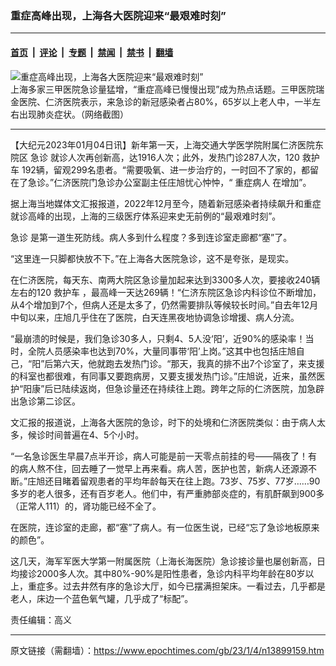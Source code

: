 ### 重症高峰出现，上海各大医院迎来“最艰难时刻”

---

#### [首页](../../../..?n13899159) &nbsp;|&nbsp; [评论](../../../../../epoch-comment?n13899159) &nbsp;|&nbsp; [专题](../../../../../epoch-special?n13899159) &nbsp;|&nbsp; [禁闻](../../../../../epoch-news?n13899159) &nbsp;|&nbsp; [禁书](../../../../../books?n13899159) &nbsp;|&nbsp; [翻墙](https://github.com/gfw-breaker/nogfw/blob/master/README.md?n13899159)


<div><img alt="重症高峰出现，上海各大医院迎来“最艰难时刻”" class="attachment-djy_600_400 size-djy_600_400 wp-post-image" src="https://i.epochtimes.com/assets/uploads/2022/12/id13895633-Collage-Maker-30-Dec-2022-09.52-PM.jpg"/>
<div class="caption">
 上海多家三甲医院急诊量猛增，“重症高峰已慢慢出现”成为热点话题。三甲医院瑞金医院、仁济医院表示，来急诊的新冠感染者占80%，65岁以上老人中，一半左右出现肺炎症状。（网络截图）
</div></div><hr/><div class="post_content" id="artbody" itemprop="articleBody">
 <!-- article content begin -->
 <p>
  【大纪元2023年01月04日讯】新年第一天，上海交通大学医学院附属仁济医院东院区
  <ok href="https://www.epochtimes.com/gb/tag/%E6%80%A5%E8%AF%8A.html">
   急诊
  </ok>
  就诊人次再创新高，达1916人次；此外，发热门诊287人次，120
  <ok href="https://www.epochtimes.com/gb/tag/%E6%95%91%E6%8A%A4%E8%BD%A6.html">
   救护车
  </ok>
  192辆，留观299名患者。“需要吸氧、进一步治疗的，一时回不了家的，都留在了急诊。”仁济医院门急诊办公室副主任庄旭忧心忡忡，“
  <ok href="https://www.epochtimes.com/gb/tag/%E9%87%8D%E7%97%87%E7%97%85%E4%BA%BA.html">
   重症病人
  </ok>
  在增加”。
 </p>
 <p>
  据上海当地媒体文汇报报道，2022年12月至今，随着新冠感染者持续飙升和重症就诊高峰的出现，上海的三级医疗体系迎来史无前例的“最艰难时刻”。
 </p>
 <p>
  <ok href="https://www.epochtimes.com/gb/tag/%E6%80%A5%E8%AF%8A.html">
   急诊
  </ok>
  是第一道生死防线。病人多到什么程度？多到连诊室走廊都“塞”了。
 </p>
 <p>
  “这里连一只脚都快放不下。”在上海各大医院急诊，这不是夸张，是现实。
 </p>
 <p>
  在仁济医院，每天东、南两大院区急诊量加起来达到3300多人次，要接收240辆左右的120
  <ok href="https://www.epochtimes.com/gb/tag/%E6%95%91%E6%8A%A4%E8%BD%A6.html">
   救护车
  </ok>
  ，最高峰一天达269辆！“仁济东院区急诊内科诊位不断增加，从4个增加到7个，但病人还是太多了，仍然需要排队等候较长时间。”自去年12月中旬以来，庄旭几乎住在了医院，白天连黑夜地协调急诊增援、病人分流。
 </p>
 <p>
  “最崩溃的时候是，我们急诊30多人，只剩4、5人没‘阳’，近90%的感染率！当时，全院人员感染率也达到70%，大量同事带‘阳’上岗。”这其中也包括庄旭自己，“阳”后第六天，他就跑去发热门诊。“那天，我真的排不出7个诊室了，来支援的科室也都很难，有同事又要跑病房，又要支援发热门诊。”庄旭说，近来，虽然医护“阳康”后已陆续返岗，但急诊量还在持续往上跑。跨年之际的仁济医院，加急辟出急诊第二诊区。
 </p>
 <p>
  文汇报的报道说，上海各大医院的急诊，时下的处境和仁济医院类似：由于病人太多，候诊时间普遍在4、5个小时。
 </p>
 <p>
  “一名急诊医生早晨7点半开诊，病人可能是前一天零点前挂的号——隔夜了！有的病人熬不住，回去睡了一觉早上再来看。病人苦，医护也苦，新病人还源源不断。”庄旭还目睹着留观患者的平均年龄每天在往上跑。73岁、75岁、77岁……90多岁的老人很多，还有百岁老人。他们中，有严重肺部炎症的，有肌酐飙到900多（正常人111）的，肾功能已经不全了。
 </p>
 <p>
  在医院，连诊室的走廊，都“塞”了病人。有一位医生说，已经“忘了急诊地板原来的颜色”。
 </p>
 <p>
  这几天，海军军医大学第一附属医院（上海长海医院）急诊接诊量也屡创新高，日均接诊2000多人次。其中80%-90%是阳性患者，急诊内科平均年龄在80岁以上，重症多。过去井然有序的急诊大厅，如今已摆满担架床。一看过去，几乎都是老人，床边一个蓝色氧气罐，几乎成了“标配”。
 </p>
 <p>
  责任编辑：高义
 </p>
 <!-- article content end -->
 <div id="below_article_ad">
 </div>
</div>


---

原文链接（需翻墙）：https://www.epochtimes.com/gb/23/1/4/n13899159.htm